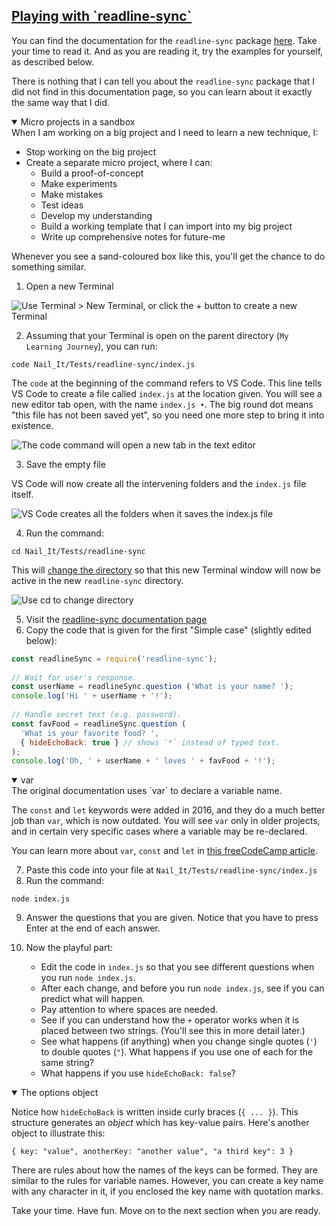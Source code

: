 <!-- Playing with readline sync -->
<section
  id="playing-with-readline-sync"
  aria-labelledby="playing-with-readline-sync"
  data-item="Playing with readline-sync"
>
  <h2><a href="#playing-with-readline-sync">Playing with `readline-sync`</a></h2>
   
You can find the documentation for the `readline-sync` package [here](https://www.npmjs.com/package/readline-sync). Take your time to read it. And as you are reading it, try the examples for yourself, as described below.

There is nothing that I can tell you about the `readline-sync` package that I did not find in this documentation page, so you can learn about it exactly the same way that I did.

<details class="sandbox" open>
<summary>Micro projects in a sandbox</summary>
When I am working on a big project and I need to learn a new technique, I:

* Stop working on the big project
* Create a separate micro project, where I can:
  * Build a proof-of-concept
  * Make experiments
  * Make mistakes
  * Test ideas
  * Develop my understanding
  * Build a working template that I can import into my big project
  * Write up comprehensive notes for future-me

Whenever you see a sand-coloured box like this, you'll get the chance to do something similar.

1. Open a new Terminal

![Use Terminal > New Terminal, or click the + button to create a new Terminal](images/newTerminal.webp)

2. Assuming that your Terminal is open on the parent directory (`My Learning Journey`), you can run:

```tex-w
code Nail_It/Tests/readline-sync/index.js
```
The `code` at the beginning of the command refers to VS Code. This line tells VS Code to create a file called `index.js` at the location given. You will see a new editor tab open, with the name `index.js •`. The big round dot means "this file has not been saved yet", so you need one more step to bring it into existence.

![The `code` command will open a new tab in the text editor](images/newFile.webp)

3. Save the empty file

VS Code will now create all the intervening folders and the `index.js` file itself.

![VS Code creates all the folders when it saves the `index.js` file](images/savedFile.webp)

4. Run the command:

```tex-w
cd Nail_It/Tests/readline-sync 
```

This will [`c`hange the `d`irectory](https://www.earthdatascience.org/courses/intro-to-earth-data-science/open-reproducible-science/bash/bash-commands-to-manage-directories-files/#change-current-working-directory-cd) so that this new Terminal window will now be active in the new `readline-sync` directory.

![Use `cd` to change directory](images/cdToNewDir.webp)

5. Visit the [readline-sync documentation page](https://www.npmjs.com/package/readline-sync)
6. Copy the code that is given for the first "Simple case" (slightly edited below):

```javascript
const readlineSync = require('readline-sync');
 
// Wait for user's response.
const userName = readlineSync.question ('What is your name? ');
console.log('Hi ' + userName + '!');
 
// Handle secret text (e.g. password).
const favFood = readlineSync.question (
  'What is your favorite food? ',
  { hideEchoBack: true } // shows `*` instead of typed text.
);
console.log('Oh, ' + userName + ' loves ' + favFood + '!');
```

<details class="note" open>
<summary>var</summary>
The original documentation uses `var` to declare a variable name.

The `const` and `let` keywords were added in 2016, and they do a much better job than `var`, which is now outdated. You will see `var` only in older projects, and in certain very specific cases where a variable may be re-declared.

You can learn more about `var`, `const` and `let` in [this freeCodeCamp article](https://www.freecodecamp.org/news/var-let-and-const-whats-the-difference/).

</details>

7. Paste this code into your file at `Nail_It/Tests/readline-sync/index.js`
8. Run the command:

```tex-w
node index.js
```

9. Answer the questions that you are given. Notice that you have to press Enter at the end of each answer.

10. Now the playful part:
    * Edit the code in `index.js` so that you see different questions when you run `node index.js`.
    * After each change, and before you run `node index.js`, see if you can predict what will happen.
    * Pay attention to where spaces are needed.
    * See if you can understand how the `+` operator works when it is placed between two strings. (You'll see this in more detail later.)
    * See what happens (if anything) when you change single quotes (`'`) to double quotes (`"`). What happens if you use one of each for the same string?
    * What happens if you use `hideEchoBack: false`?
  
<details class="note" open>
<summary>The options object</summary>

Notice how `hideEchoBack` is written inside curly braces (`{ ... }`). This structure generates an _object_ which has key-value pairs. Here's another object to illustrate this:

```javascript-#
{ key: "value", anotherKey: "another value", "a third key": 3 }
```

There are rules about how the names of the keys can be formed. They are similar to the rules for variable names. However, you can create a key name with any character in it, if you enclosed the key name with quotation marks.

</details>

Take your time. Have fun. Move on to the next section when you are ready.

</details>

</section>